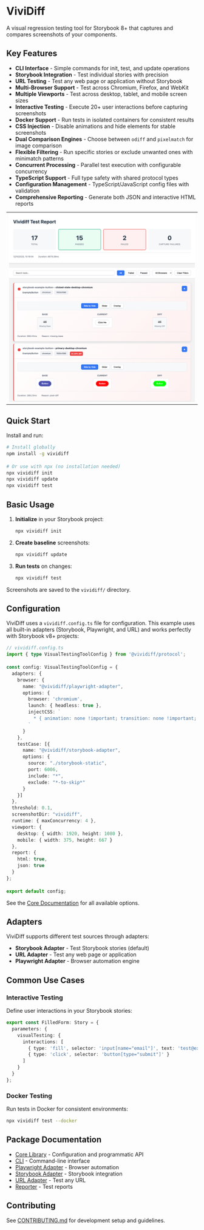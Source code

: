 # ViviDiff

A visual regression testing tool for Storybook 8+ that captures and compares screenshots of your components.

## Key Features

- **CLI Interface** - Simple commands for init, test, and update operations
- **Storybook Integration** - Test individual stories with precision
- **URL Testing** - Test any web page or application without Storybook
- **Multi-Browser Support** - Test across Chromium, Firefox, and WebKit
- **Multiple Viewports** - Test across desktop, tablet, and mobile screen sizes
- **Interactive Testing** - Execute 20+ user interactions before capturing screenshots
- **Docker Support** - Run tests in isolated containers for consistent results
- **CSS Injection** - Disable animations and hide elements for stable screenshots
- **Dual Comparison Engines** - Choose between `odiff` and `pixelmatch` for image comparison
- **Flexible Filtering** - Run specific stories or exclude unwanted ones with minimatch patterns
- **Concurrent Processing** - Parallel test execution with configurable concurrency
- **TypeScript Support** - Full type safety with shared protocol types
- **Configuration Management** - TypeScript/JavaScript config files with validation
- **Comprehensive Reporting** - Generate both JSON and interactive HTML reports

<table align="center">
  <tr>
    <td align="center">
      <img src="./html-report.png" alt="ViviDiff HTML Report Screenshot" width="600" />
    </td>
  </tr>
</table>

## Quick Start

Install and run:

```bash
# Install globally
npm install -g vividiff

# Or use with npx (no installation needed)
npx vividiff init
npx vividiff update
npx vividiff test
```

## Basic Usage

1. **Initialize** in your Storybook project:
   ```bash
   npx vividiff init
   ```

2. **Create baseline** screenshots:
   ```bash
   npx vividiff update
   ```

3. **Run tests** on changes:
   ```bash
   npx vividiff test
   ```

Screenshots are saved to the `vividiff/` directory.

## Configuration

ViviDiff uses a `vividiff.config.ts` file for configuration. This example uses all built-in adapters (Storybook, Playwright, and URL) and works perfectly with Storybook v8+ projects:

```typescript
// vividiff.config.ts
import { type VisualTestingToolConfig } from '@vividiff/protocol';

const config: VisualTestingToolConfig = {
  adapters: {
    browser: {
      name: "@vividiff/playwright-adapter",
      options: { 
        browser: 'chromium',
        launch: { headless: true },
        injectCSS: `
          * { animation: none !important; transition: none !important; }
        `
      }
    },
    testCase: [{
      name: "@vividiff/storybook-adapter",
      options: {
        source: "./storybook-static",
        port: 6006,
        include: "*",
        exclude: "*-to-skip*"
      }
    }]
  },
  threshold: 0.1,
  screenshotDir: "vividiff",
  runtime: { maxConcurrency: 4 },
  viewport: {
    desktop: { width: 1920, height: 1080 },
    mobile: { width: 375, height: 667 }
  },
  report: {
    html: true,
    json: true
  }
};

export default config;
```

See the [Core Documentation](./packages/core/README.md) for all available options.

## Adapters

ViviDiff supports different test sources through adapters:

- **Storybook Adapter** - Test Storybook stories (default)
- **URL Adapter** - Test any web page or application
- **Playwright Adapter** - Browser automation engine

## Common Use Cases

### Interactive Testing

Define user interactions in your Storybook stories:

```typescript
export const FilledForm: Story = {
  parameters: {
    visualTesting: {
      interactions: [
        { type: 'fill', selector: 'input[name="email"]', text: 'test@example.com' },
        { type: 'click', selector: 'button[type="submit"]' }
      ]
    }
  }
};
```

### Docker Testing

Run tests in Docker for consistent environments:

```bash
npx vividiff test --docker
```

## Package Documentation

- [Core Library](./packages/core/README.md) - Configuration and programmatic API
- [CLI](./packages/cli/README.md) - Command-line interface
- [Playwright Adapter](./packages/playwright-adapter/README.md) - Browser automation
- [Storybook Adapter](./packages/storybook-adapter/README.md) - Storybook integration
- [URL Adapter](./packages/url-adapter/README.md) - Test any URL
- [Reporter](./packages/reporter/README.md) - Test reports

## Contributing

See [CONTRIBUTING.md](./CONTRIBUTING.md) for development setup and guidelines.
